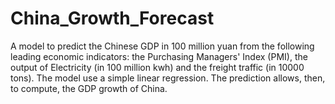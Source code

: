 # China_Growth_Forecast
A model to predict the Chinese GDP in 100 million yuan from the following leading economic indicators: the Purchasing Managers' Index (PMI), the output of Electricity (in 100 million kwh) and the freight traffic (in 10000 tons). The model use a simple linear regression. The prediction allows, then, to compute, the GDP growth of China.    

